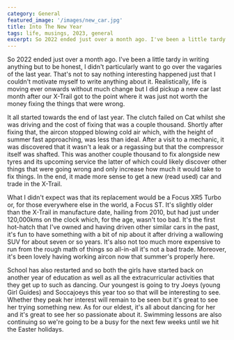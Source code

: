 ```yaml
---
category: General
featured_image: '/images/new_car.jpg'
title: Into The New Year
tags: life, musings, 2023, general
excerpt: So 2022 ended just over a month ago. I've been a little tardy in writing anything but to be honest, I didn't particularly want to go over the vagaries of the last year. That's not to say nothing interesting happened just that I couldn't motivate myself to write anything about it. Realistically, life is moving ever onwards without much change but I did pickup a new car last month after our X-Trail got to the point where it was just not worth the money fixing the things that were wrong.
---
```

So 2022 ended just over a month ago. I've been a little tardy in writing anything but to be honest, I didn't particularly want to go over the vagaries of the last year. That's not to say nothing interesting happened just that I couldn't motivate myself to write anything about it. Realistically, life is moving ever onwards without much change but I did pickup a new car last month after our X-Trail got to the point where it was just not worth the money fixing the things that were wrong.

It all started towards the end of last year. The clutch failed on Cat whilst she was driving and the cost of fixing that was a couple thousand. Shortly after fixing that, the aircon stopped blowing cold air which, with the height of summer fast approaching, was less than ideal. After a visit to a mechanic, it was discovered that it wasn't a leak or a regassing but that the compressor itself was shafted. This was another couple thousand to fix alongside new tyres and its upcoming service the latter of which could likely discover other things that were going wrong and only increase how much it would take to fix things. In the end, it made more sense to get a new (read used) car and trade in the X-Trail.

What I didn't expect was that its replacement would be a Focus XR5 Turbo or, for those everywhere else in the world, a Focus ST. It's slightly older than the X-Trail in manufacture date, hailing from 2010, but had just under 120,000kms on the clock which, for the age, wasn't too bad. It's the first hot-hatch that I've owned and having driven other similar cars in the past, it's fun to have something with a bit of nip about it after driving a wallowing SUV for about seven or so years. It's also not too much more expensive to run from the rough math of things so all-in-all it's not a bad trade. Moreover, it's been lovely having working aircon now that summer's properly here.

School has also restarted and so both the girls have started back on another year of education as well as all the extracurricular activities that they get up to such as dancing. Our youngest is going to try Joeys (young Girl Guides) and Soccajoeys this year too so that will be interesting to see. Whether they peak her interest will remain to be seen but it's great to see her trying something new. As for our eldest, it's all about dancing for her and it's great to see her so passionate about it. Swimming lessons are also continuing so we're going to be a busy for the next few weeks until we hit the Easter holidays.
